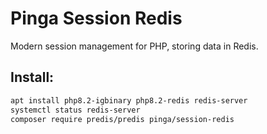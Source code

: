 # Pinga Session Redis
Modern session management for PHP, storing data in Redis.

## Install:

```bash
apt install php8.2-igbinary php8.2-redis redis-server
systemctl status redis-server
composer require predis/predis pinga/session-redis
```
